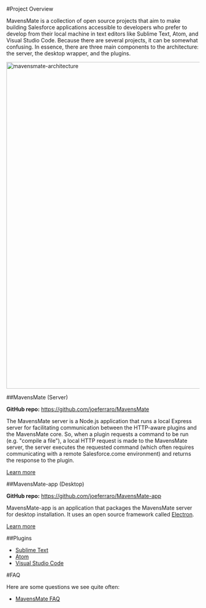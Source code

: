 #Project Overview

MavensMate is a collection of open source projects that aim to make building Salesforce applications accessible to developers who prefer to develop from their local machine in text editors like Sublime Text, Atom, and Visual Studio Code. Because there are several projects, it can be somewhat confusing. In essence, there are three main components to the architecture: the server, the desktop wrapper, and the plugins.

<img width="851" alt="mavensmate-architecture" src="https://cloud.githubusercontent.com/assets/54157/16150741/f3158daa-3466-11e6-92d4-62737993c36e.png">

##MavensMate (Server)

**GitHub repo:** https://github.com/joeferraro/MavensMate

The MavensMate server is a Node.js application that runs a local Express server for facilitating communication between the HTTP-aware plugins and the MavensMate core. So, when a plugin requests a command to be run (e.g. "compile a file"), a local HTTP request is made to the MavensMate server, the server executes the requested command (which often requires communicating with a remote Salesforce.come environment) and returns the response to the plugin.

[Learn more](server)

##MavensMate-app (Desktop)

**GitHub repo:** https://github.com/joeferraro/MavensMate-app

MavensMate-app is an application that packages the MavensMate server for desktop installation. It uses an open source framework called [Electron](https://github.com/electron/electron).

[Learn more](desktop)

##Plugins

- [Sublime Text](plugins/sublime)
- [Atom](plugins/atom)
- [Visual Studio Code](plugins/vs-code)

#FAQ

Here are some questions we see quite often:

- [MavensMate FAQ](faq)